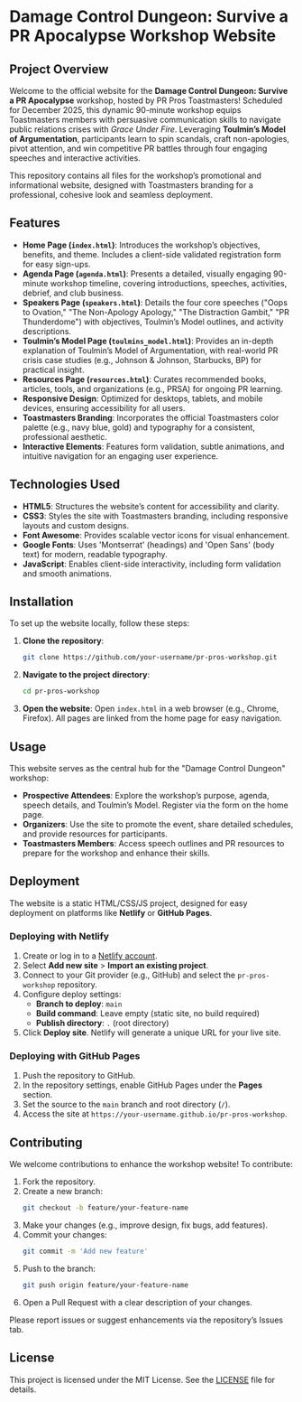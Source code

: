 # Damage Control Dungeon: Survive a PR Apocalypse Workshop Website

## Project Overview
Welcome to the official website for the **Damage Control Dungeon: Survive a PR Apocalypse** workshop, hosted by PR Pros Toastmasters! Scheduled for December 2025, this dynamic 90-minute workshop equips Toastmasters members with persuasive communication skills to navigate public relations crises with *Grace Under Fire*. Leveraging **Toulmin’s Model of Argumentation**, participants learn to spin scandals, craft non-apologies, pivot attention, and win competitive PR battles through four engaging speeches and interactive activities.

This repository contains all files for the workshop’s promotional and informational website, designed with Toastmasters branding for a professional, cohesive look and seamless deployment.

## Features
- **Home Page (`index.html`)**: Introduces the workshop’s objectives, benefits, and theme. Includes a client-side validated registration form for easy sign-ups.
- **Agenda Page (`agenda.html`)**: Presents a detailed, visually engaging 90-minute workshop timeline, covering introductions, speeches, activities, debrief, and club business.
- **Speakers Page (`speakers.html`)**: Details the four core speeches ("Oops to Ovation," "The Non-Apology Apology," "The Distraction Gambit," "PR Thunderdome") with objectives, Toulmin’s Model outlines, and activity descriptions.
- **Toulmin’s Model Page (`toulmins_model.html`)**: Provides an in-depth explanation of Toulmin’s Model of Argumentation, with real-world PR crisis case studies (e.g., Johnson & Johnson, Starbucks, BP) for practical insight.
- **Resources Page (`resources.html`)**: Curates recommended books, articles, tools, and organizations (e.g., PRSA) for ongoing PR learning.
- **Responsive Design**: Optimized for desktops, tablets, and mobile devices, ensuring accessibility for all users.
- **Toastmasters Branding**: Incorporates the official Toastmasters color palette (e.g., navy blue, gold) and typography for a consistent, professional aesthetic.
- **Interactive Elements**: Features form validation, subtle animations, and intuitive navigation for an engaging user experience.

## Technologies Used
- **HTML5**: Structures the website’s content for accessibility and clarity.
- **CSS3**: Styles the site with Toastmasters branding, including responsive layouts and custom designs.
- **Font Awesome**: Provides scalable vector icons for visual enhancement.
- **Google Fonts**: Uses 'Montserrat' (headings) and 'Open Sans' (body text) for modern, readable typography.
- **JavaScript**: Enables client-side interactivity, including form validation and smooth animations.

## Installation
To set up the website locally, follow these steps:

1. **Clone the repository**:
   ```bash
   git clone https://github.com/your-username/pr-pros-workshop.git
   ```

2. **Navigate to the project directory**:
   ```bash
   cd pr-pros-workshop
   ```

3. **Open the website**:
   Open `index.html` in a web browser (e.g., Chrome, Firefox). All pages are linked from the home page for easy navigation.

## Usage
This website serves as the central hub for the "Damage Control Dungeon" workshop:
- **Prospective Attendees**: Explore the workshop’s purpose, agenda, speech details, and Toulmin’s Model. Register via the form on the home page.
- **Organizers**: Use the site to promote the event, share detailed schedules, and provide resources for participants.
- **Toastmasters Members**: Access speech outlines and PR resources to prepare for the workshop and enhance their skills.

## Deployment
The website is a static HTML/CSS/JS project, designed for easy deployment on platforms like **Netlify** or **GitHub Pages**.

### Deploying with Netlify
1. Create or log in to a [Netlify account](https://www.netlify.com).
2. Select **Add new site** > **Import an existing project**.
3. Connect to your Git provider (e.g., GitHub) and select the `pr-pros-workshop` repository.
4. Configure deploy settings:
   - **Branch to deploy**: `main`
   - **Build command**: Leave empty (static site, no build required)
   - **Publish directory**: `.` (root directory)
5. Click **Deploy site**. Netlify will generate a unique URL for your live site.

### Deploying with GitHub Pages
1. Push the repository to GitHub.
2. In the repository settings, enable GitHub Pages under the **Pages** section.
3. Set the source to the `main` branch and root directory (`/`).
4. Access the site at `https://your-username.github.io/pr-pros-workshop`.

## Contributing
We welcome contributions to enhance the workshop website! To contribute:
1. Fork the repository.
2. Create a new branch:
   ```bash
   git checkout -b feature/your-feature-name
   ```
3. Make your changes (e.g., improve design, fix bugs, add features).
4. Commit your changes:
   ```bash
   git commit -m 'Add new feature'
   ```
5. Push to the branch:
   ```bash
   git push origin feature/your-feature-name
   ```
6. Open a Pull Request with a clear description of your changes.

Please report issues or suggest enhancements via the repository’s Issues tab.

## License
This project is licensed under the MIT License. See the [LICENSE](LICENSE) file for details.